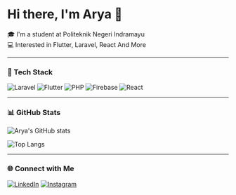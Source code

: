 # Hi there, I'm Arya 👋

🎓 I'm a student at Politeknik Negeri Indramayu  
💻 Interested in Flutter, Laravel, React And More

---

### 🚀 Tech Stack
![Laravel](https://img.shields.io/badge/Laravel-FF2D20?style=flat&logo=laravel&logoColor=white)
![Flutter](https://img.shields.io/badge/Flutter-02569B?style=flat&logo=flutter&logoColor=white)
![PHP](https://img.shields.io/badge/PHP-777BB4?style=flat&logo=php&logoColor=white)
![Firebase](https://img.shields.io/badge/Firebase-FFCA28?style=flat&logo=firebase&logoColor=black)
![React](https://img.shields.io/badge/React-20232A?style=flat&logo=react&logoColor=61DAFB)

---

### 📊 GitHub Stats
![Arya's GitHub stats](https://github-readme-stats.vercel.app/api?username=envvavor&show_icons=true&theme=tokyonight)

![Top Langs](https://github-readme-stats.vercel.app/api/top-langs/?username=envvavor&layout=compact&theme=tokyonight)

---

### 🌐 Connect with Me
[![LinkedIn](https://img.shields.io/badge/LinkedIn-blue?style=flat&logo=linkedin)](https://linkedin.com/in/aryasuryasyaputra)
[![Instagram](https://img.shields.io/badge/Instagram-E4405F?style=flat&logo=instagram&logoColor=white)](https://instagram.com/envvavor)
